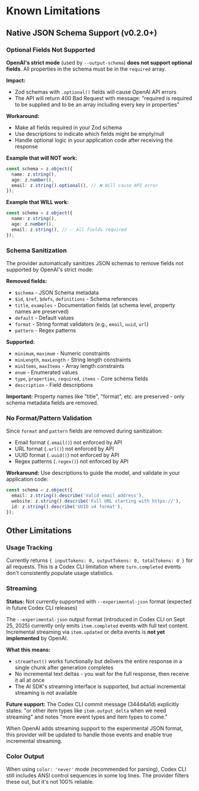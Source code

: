 # Known Limitations

## Native JSON Schema Support (v0.2.0+)

### Optional Fields Not Supported

**OpenAI's strict mode** (used by `--output-schema`) **does not support optional fields**. All properties in the schema must be in the `required` array.

**Impact:**

- Zod schemas with `.optional()` fields will cause OpenAI API errors
- The API will return 400 Bad Request with message: "required is required to be supplied and to be an array including every key in properties"

**Workaround:**

- Make all fields required in your Zod schema
- Use descriptions to indicate which fields might be empty/null
- Handle optional logic in your application code after receiving the response

**Example that will NOT work:**

```typescript
const schema = z.object({
  name: z.string(),
  age: z.number(),
  email: z.string().optional(), // ❌ Will cause API error
});
```

**Example that WILL work:**

```typescript
const schema = z.object({
  name: z.string(),
  age: z.number(),
  email: z.string(), // ✅ All fields required
});
```

### Schema Sanitization

The provider automatically sanitizes JSON schemas to remove fields not supported by OpenAI's strict mode:

**Removed fields:**

- `$schema` - JSON Schema metadata
- `$id`, `$ref`, `$defs`, `definitions` - Schema references
- `title`, `examples` - Documentation fields (at schema level, property names are preserved)
- `default` - Default values
- `format` - String format validators (e.g., `email`, `uuid`, `url`)
- `pattern` - Regex patterns

**Supported:**

- `minimum`, `maximum` - Numeric constraints
- `minLength`, `maxLength` - String length constraints
- `minItems`, `maxItems` - Array length constraints
- `enum` - Enumerated values
- `type`, `properties`, `required`, `items` - Core schema fields
- `description` - Field descriptions

**Important:** Property names like "title", "format", etc. are preserved - only schema metadata fields are removed.

### No Format/Pattern Validation

Since `format` and `pattern` fields are removed during sanitization:

- Email format (`.email()`) not enforced by API
- URL format (`.url()`) not enforced by API
- UUID format (`.uuid()`) not enforced by API
- Regex patterns (`.regex()`) not enforced by API

**Workaround:** Use descriptions to guide the model, and validate in your application code:

```typescript
const schema = z.object({
  email: z.string().describe('Valid email address'),
  website: z.string().describe('Full URL starting with https://'),
  id: z.string().describe('UUID v4 format'),
});
```

## Other Limitations

### Usage Tracking

Currently returns `{ inputTokens: 0, outputTokens: 0, totalTokens: 0 }` for all requests. This is a Codex CLI limitation where `turn.completed` events don't consistently populate usage statistics.

### Streaming

**Status:** Not currently supported with `--experimental-json` format (expected in future Codex CLI releases)

The `--experimental-json` output format (introduced in Codex CLI on Sept 25, 2025) currently only emits `item.completed` events with full text content. Incremental streaming via `item.updated` or delta events is **not yet implemented** by OpenAI.

**What this means:**

- `streamText()` works functionally but delivers the entire response in a single chunk after generation completes
- No incremental text deltas - you wait for the full response, then receive it all at once
- The AI SDK's streaming interface is supported, but actual incremental streaming is not available

**Future support:**
The Codex CLI commit message (344d4a1d) explicitly states: "or other item types like `item.output_delta` when we need streaming" and notes "more event types and item types to come."

When OpenAI adds streaming support to the experimental JSON format, this provider will be updated to handle those events and enable true incremental streaming.

### Color Output

When using `color: 'never'` mode (recommended for parsing), Codex CLI still includes ANSI control sequences in some log lines. The provider filters these out, but it's not 100% reliable.
